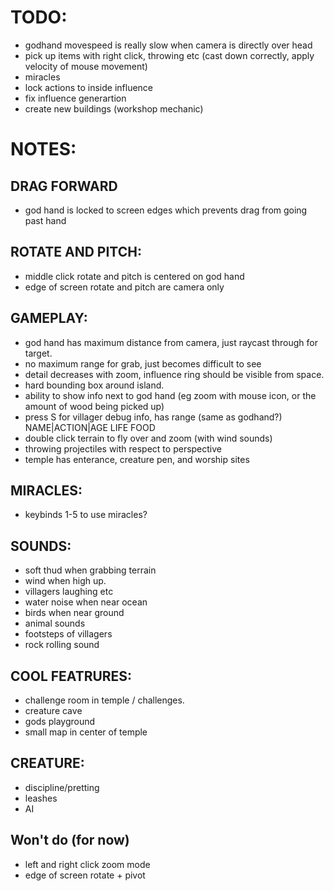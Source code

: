 
# TODO: 
- godhand movespeed is really slow when camera is directly over head
- pick up items with right click, throwing etc (cast down correctly, apply velocity of mouse movement)
- miracles
- lock actions to inside influence
- fix influence generartion
- create new buildings (workshop mechanic)

# NOTES: 
## DRAG FORWARD
- god hand is locked to screen edges which prevents drag from going past hand

## ROTATE AND PITCH:
- middle click rotate and pitch is centered on god hand
- edge of screen rotate and pitch are camera only

## GAMEPLAY:
- god hand has maximum distance from camera, just raycast through for target.
- no maximum range for grab, just becomes difficult to see
- detail decreases with zoom, influence ring should be visible from space.
- hard bounding box around island.
- ability to show info next to god hand (eg zoom with mouse icon, or the amount of wood being picked up)
- press S for villager debug info, has range (same as godhand?) NAME|ACTION|AGE LIFE FOOD
- double click terrain to fly over and zoom (with wind sounds)
- throwing projectiles with respect to perspective
- temple has enterance, creature pen, and worship sites

## MIRACLES:
- keybinds 1-5 to use miracles?

## SOUNDS:
- soft thud when grabbing terrain
- wind when high up.
- villagers laughing etc
- water noise when near ocean
- birds when near ground
- animal sounds
- footsteps of villagers
- rock rolling sound

## COOL FEATRURES:
- challenge room in temple / challenges.
- creature cave
- gods playground
- small map in center of temple

## CREATURE:
- discipline/pretting
- leashes
- AI

## Won't do (for now)
- left and right click zoom mode
- edge of screen rotate + pivot